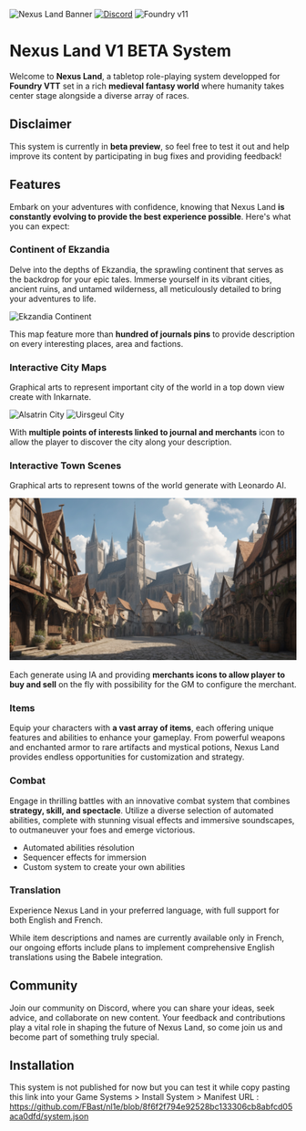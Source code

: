 ![Nexus Land Banner](https://github.com/FBast/pl1e/blob/main/assets/imgs/banner.jpg)
[![Discord](https://img.shields.io/discord/1211345195069743165?color=%237289DA&label=Join%20our%20Discord%20Server&logo=discord)](https://discord.gg/HCCGGwYsG4)
![Foundry v11](https://img.shields.io/badge/foundry-v12-green)
# Nexus Land V1 BETA System

Welcome to **Nexus Land**, a tabletop role-playing system developped for **Foundry VTT** set in a rich **medieval fantasy world** where humanity takes center stage alongside a diverse array of races.

## Disclaimer

This system is currently in **beta preview**, so feel free to test it out and help improve its content by participating in bug fixes and providing feedback!

## Features

Embark on your adventures with confidence, knowing that Nexus Land **is constantly evolving to provide the best experience possible**. Here's what you can expect:

### Continent of Ekzandia

Delve into the depths of Ekzandia, the sprawling continent that serves as the backdrop for your epic tales. Immerse yourself in its vibrant cities, ancient ruins, and untamed wilderness, all meticulously detailed to bring your adventures to life.

![Ekzandia Continent](https://github.com/FBast/nl1e/blob/main/assets/maps/Ekzandia.jpg)

This map feature more than **hundred of journals pins** to provide description on every interesting places, area and factions.

### Interactive City Maps

Graphical arts to represent important city of the world in a top down view create with Inkarnate.

![Alsatrin City](https://github.com/FBast/nl1e/blob/main/assets/maps/Alsatrin.jpg)
![Uirsgeul City](https://github.com/FBast/nl1e/blob/main/assets/maps/Uirsgeul.jpg)

With **multiple points of interests linked to journal and merchants** icon to allow the player to discover the city along your description.

### Interactive Town Scenes

Graphical arts to represent towns of the world generate with Leonardo AI.

![Braelcom City](https://github.com/FBast/nl1e/blob/main/assets/scenes/BraelcomScene.jpg)

Each generate using IA and providing **merchants icons to allow player to buy and sell** on the fly with possibility for the GM to configure the merchant.

### Items

Equip your characters with **a vast array of items**, each offering unique features and abilities to enhance your gameplay. From powerful weapons and enchanted armor to rare artifacts and mystical potions, Nexus Land provides endless opportunities for customization and strategy.

### Combat

Engage in thrilling battles with an innovative combat system that combines **strategy, skill, and spectacle**. Utilize a diverse selection of automated abilities, complete with stunning visual effects and immersive soundscapes, to outmaneuver your foes and emerge victorious.

- Automated abilities résolution
- Sequencer effects for immersion
- Custom system to create your own abilities

### Translation

Experience Nexus Land in your preferred language, with full support for both English and French. 

While item descriptions and names are currently available only in French, our ongoing efforts include plans to implement comprehensive English translations using the Babele integration.

## Community

Join our community on Discord, where you can share your ideas, seek advice, and collaborate on new content. Your feedback and contributions play a vital role in shaping the future of Nexus Land, so come join us and become part of something truly special.

## Installation

This system is not published for now but you can test it while copy pasting this link into your Game Systems > Install System > Manifest URL : https://github.com/FBast/nl1e/blob/8f6f2f794e92528bc133306cb8abfcd05aca0dfd/system.json

